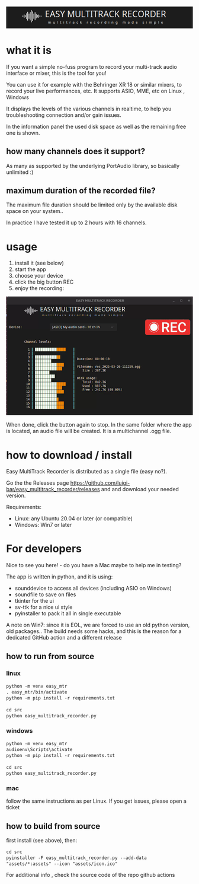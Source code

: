 <p align="center">
  <img src="assets/logo.png" alt="logo" />
</p>

# what it is

If you want a simple no-fuss program to record your multi-track audio interface or mixer, this is the tool for you!

You can use it for example with the Behringer XR 18 or similar mixers, to record your live performances, etc. It supports ASIO, MME, etc on Linux , Windows

It displays the levels of the various channels in realtime, to help you troubleshooting connection and/or gain issues.

In the information panel the used disk space as well as the remaining free one is shown.

## how many channels does it support?

As many as supported by the underlying PortAudio library, so basically unlimited :)

## maximum duration of the recorded file?

The maximum file duration should be limited only by the available disk space on your system..

In practice I have tested it up to 2 hours with 16 channels. 

# usage

1. install it (see below)
1. start the app
1. choose your device
1. click the big button REC
1. enjoy the recording:
<p align="center">
  <img src="assets/demo.gif" alt="app running" />
</p>

When done, click the button again to stop. In the same folder where the app is located, an audio file will be created. It is a multichannel .ogg file.

# how to download / install 

Easy MultiTrack Recorder is distributed as a single file (easy no?).

Go the the Releases page https://github.com/luigi-bar/easy_multitrack_recorder/releases and and download your needed version.

Requirements:
- Linux: any Ubuntu 20.04 or later (or compatible)
- Windows: Win7  or later


# For developers

Nice to see you here! - do you have a Mac maybe to help me in testing?

The app is written in python, and it is using:
- sounddevice to access all devices (including ASIO on Windows)
- soundfile to save on files
- tkinter for the ui
- sv-ttk for a nice ui style
- pyinstaller to pack it all in single executable

A note on Win7: since it is EOL, we are forced to use an old python version, old packages.. The build needs some hacks, and this is the reason for a dedicated GitHub action and a different release

## how to run from source

### linux

    python -m venv easy_mtr
    . easy_mtr/bin/activate
    python -m pip install -r requirements.txt

    cd src
    python easy_multitrack_recorder.py

### windows

    python -m venv easy_mtr
    audioenv\Scripts\activate
    python -m pip install -r requirements.txt

    cd src
    python easy_multitrack_recorder.py

### mac 

follow the same instructions as per Linux. If you get issues, please open a ticket

## how to build from source

first install (see above), then:

    cd src
    pyinstaller -F easy_multitrack_recorder.py --add-data "assets/*:assets" --icon "assets/icon.ico"

For additional info , check the source code of the repo github actions 